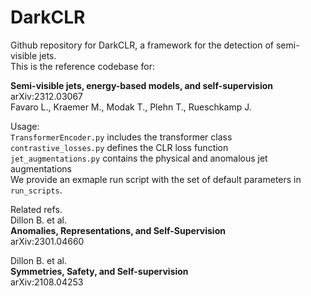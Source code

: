 # DarkCLR

Github repository for DarkCLR, a framework for the detection of semi-visible jets.\
This is the reference codebase for:

**Semi-visible jets, energy-based models, and self-supervision**\
arXiv:2312.03067\
Favaro L., Kraemer M., Modak T., Plehn T., Rueschkamp J.

Usage:\
`TransformerEncoder.py` includes the transformer class\
`contrastive_losses.py` defines the CLR loss function\
`jet_augmentations.py` contains the physical and anomalous jet augmentations\
We provide an exmaple run script with the set of default parameters in ```run_scripts```.


Related refs.\
Dillon B. et al.\
**Anomalies, Representations, and Self-Supervision**\
arXiv:2301.04660

Dillon B. et al.\
**Symmetries, Safety, and Self-supervision**\
arXiv:2108.04253

